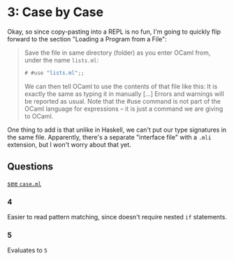 # 3: Case by Case

Okay, so since copy-pasting into a REPL is no fun, I'm going to quickly flip
forward to the section "Loading a Program from a File":

>Save the file in same directory (folder) as you enter OCaml from, under the
>name `lists.ml`:
>
>```ocaml
># #use "lists.ml";;
>```
>
>We can then tell OCaml to use the contents of that file like this: It is
>exactly the same as typing it in manually \[...\] Errors and warnings will be
>reported as usual. Note that the #use command is not part of the OCaml language
>for expressions – it is just a command we are giving to OCaml.

One thing to add is that unlike in Haskell, we can't put our type signatures
in the same file. Apparently, there's a separate "interface file" with a `.mli`
extension, but I won't worry about that yet.

## Questions

[see `case.ml`](/03/case.ml)

### 4

Easier to read pattern matching, since doesn't require nested `if` statements.

### 5

Evaluates to `5`


